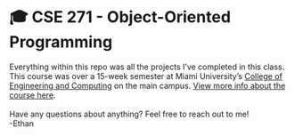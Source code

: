 
# 🎓 CSE 271 - Object-Oriented Programming

Everything within this repo was all the projects I’ve completed in this class. This course was over a 15-week semester at Miami University’s [College of Engineering and Computing][1] on the main campus. [View more info about the course here][2].
<br>
<br>
Have any questions about anything? Feel free to reach out to me!
<br>
-Ethan


[1]: https://miamioh.edu/cec/index.html
[2]: https://miamioh.edu/cec/academics/departments/cse/academics/course-descriptions/cse-271/index.html
